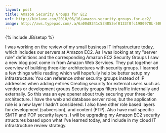 ```yaml
---
layout: post
title: Amazon Security Groups for EC2
url: http://kinlane.com/2010/06/16/amazon-security-groups-for-ec2/
image: http://aws.typepad.com/.a/6a00d8341c534853ef0133f0fc1980970b-500wi
---
```

{% include JB/setup %}
<p>
     I was working on the review of my small business IT infrastructure today, which includes our servers at Amazon EC2. As I was looking at my "server role" definitions and the corresponding Amazon EC2 Security Groups I saw a new blog post come in from Amazon Web Services. They put together an overview of building three-tier architectures with security groups. I learned a few things while reading which will hopefully help be better setup my infrastructure: You can reference other security groups instead of IP addresses when adding entries Creating security for external users such as vendors or development groups Security groups filters traffic internally and externally. So this was an eye opener about truly securing your three-tier architecture. I have the web and database server roles, but the application role is a new layer I hadn't considered. I also have other role based layers for development (subversion), and content (FTP). Also have mail specific SMTP and POP security layers. I will be upgrading my Amazon EC2 security structures based upon what I've learned today, and include in my cloud IT infrastructure review strategy.
</p>